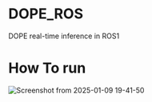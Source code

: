 # DOPE_ROS
DOPE real-time inference in ROS1

# How To run
![Screenshot from 2025-01-09 19-41-50](https://github.com/user-attachments/assets/d4486987-c08d-407f-8b30-1531c12dc9a2)
